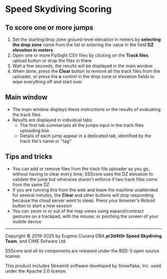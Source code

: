 # Speed Skydiving Scoring

## To score one or more jumps

1. Set the starting/drop zone ground-level elevation in meters by **selecting
   the drop zone** name from the list or entering the value in the field **DZ
   elevation in meters**
1. Open one or more FlySight CSV files by clicking on the **Track files**
   upload button or drop the files in there
1. Wait a few seconds, the results will be displayed in the main window
1. When done, press the **Clear** button to remove all the track files from the
   uploader, or press the **x** control in the drop zone or elevation fields to
   wipe everything off and start over


## Main window

- The main window displays these instructions or the results of evaluating the
  track files
- Results are displayed in individual tabs
  - The first tab summarizes all the jumps input in the track files uploading
    box
  - Details of each jump appear in a dedicated tab, identified by the track
    file's name or "tag"


## Tips and tricks

- You can add or remove files from the track file uploader as you go, without
  having to clear every time; SSScore uses the DZ elevation to validate the
  jump but otherwise doesn't enforce if two track files come from the same DZ
- If you are running this from the web and leave the machine unattended for
  several minutes, the **Clear** and other buttons will stop responding because
  the cloud server went to sleep.  Press your browser's _Reload_ button to
  start a new session
- You can zoom in or out of the map views using expand/contract gestures on a
  trackpad, with the mouse, or pinching the screen of your mobile device


---
Copyright &copy; 2019-2025 by Eugene Ciurana DBA **pr3d4t0r Speed Skydiving
Team**, and CIME Sofware Ltd.

SSScore and all its components are released under the BSD-3 open source license.

This product includes Streamlit software developed by Snowflake, Inc. used
under the Apache 2.0 license.

